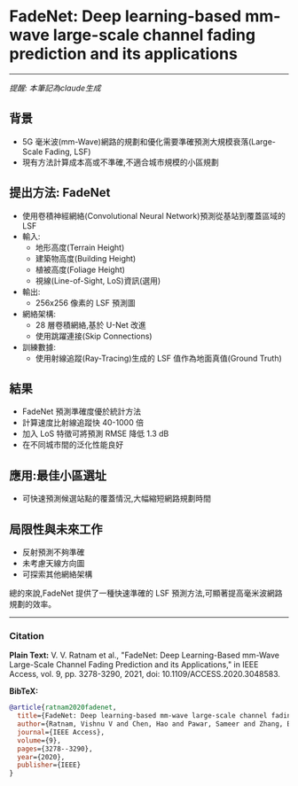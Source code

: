 # FadeNet: Deep learning-based mm-wave large-scale channel fading prediction and its applications
---
*提醒: 本筆記為claude生成*
## 背景
- 5G 毫米波(mm-Wave)網路的規劃和優化需要準確預測大規模衰落(Large-Scale Fading, LSF)
- 現有方法計算成本高或不準確,不適合城市規模的小區規劃

## 提出方法: FadeNet
- 使用卷積神經網絡(Convolutional Neural Network)預測從基站到覆蓋區域的 LSF
- 輸入:
  - 地形高度(Terrain Height)
  - 建築物高度(Building Height)
  - 植被高度(Foliage Height)
  - 視線(Line-of-Sight, LoS)資訊(選用)
- 輸出:
  - 256x256 像素的 LSF 預測圖
- 網絡架構:
  - 28 層卷積網絡,基於 U-Net 改進
  - 使用跳躍連接(Skip Connections)
- 訓練數據:
  - 使用射線追蹤(Ray-Tracing)生成的 LSF 值作為地面真值(Ground Truth)

## 結果
- FadeNet 預測準確度優於統計方法
- 計算速度比射線追蹤快 40-1000 倍
- 加入 LoS 特徵可將預測 RMSE 降低 1.3 dB
- 在不同城市間的泛化性能良好

## 應用:最佳小區選址
- 可快速預測候選站點的覆蓋情況,大幅縮短網路規劃時間

## 局限性與未來工作
- 反射預測不夠準確
- 未考慮天線方向圖
- 可探索其他網絡架構

總的來說,FadeNet 提供了一種快速準確的 LSF 預測方法,可顯著提高毫米波網路規劃的效率。

---
### Citation

**Plain Text:**
V. V. Ratnam et al., "FadeNet: Deep Learning-Based mm-Wave Large-Scale Channel Fading Prediction and its Applications," in IEEE Access, vol. 9, pp. 3278-3290, 2021, doi: 10.1109/ACCESS.2020.3048583.



**BibTeX:**
```bibtex
@article{ratnam2020fadenet,
  title={FadeNet: Deep learning-based mm-wave large-scale channel fading prediction and its applications},
  author={Ratnam, Vishnu V and Chen, Hao and Pawar, Sameer and Zhang, Bingwen and Zhang, Charlie Jianzhong and Kim, Young-Jin and Lee, Soonyoung and Cho, Minsung and Yoon, Sung-Rok},
  journal={IEEE Access},
  volume={9},
  pages={3278--3290},
  year={2020},
  publisher={IEEE}
}

```